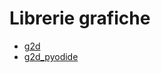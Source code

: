 # Librerie grafiche

- [g2d](http://fondinfo.github.io/g2d/g2d.py)
- [g2d_pyodide](https://github.com/fondinfo/fondinfo.github.io/tree/main/g2d/g2d_pyodide.py)
